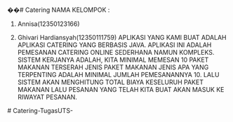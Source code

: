 ��#   C a t e r i n g 
 NAMA KELOMPOK :
1. Annisa(12350123166)

2. Ghivari Hardiansyah(12350111759)
 
APLIKASI YANG KAMI BUAT ADALAH APLIKASI CATERING YANG BERBASIS JAVA. APLIKASI INI ADALAH PEMESANAN CATERING ONLINE SEDERHANA NAMUN KOMPLEKS. SISTEM KERJANYA ADALAH, KITA MINIMAL MEMESAN 10 PAKET MAKANAN TERSERAH JENIS PAKET MAKANAN JENIS APA YANG TERPENTING ADALAH MINIMAL JUMLAH PEMESANANNYA 10. LALU SISTEM AKAN MENGHITUNG TOTAL BIAYA KESELURUH PAKET MAKANAN LALU PESANAN YANG TELAH KITA BUAT AKAN MASUK KE RIWAYAT PESANAN.

#   C a t e r i n g - T u g a s U T S - 
 
 
